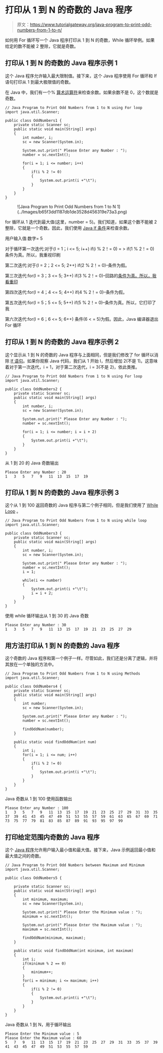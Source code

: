 # 打印从 1 到 N 的奇数的 Java 程序

> 原文：<https://www.tutorialgateway.org/java-program-to-print-odd-numbers-from-1-to-n/>

如何用 For 循环写一个 Java 程序打印从 1 到 N 的奇数，While 循环举例。如果给定的数不能被 2 整除，它就是奇数。

## 打印从 1 到 N 的奇数的 Java 程序示例 1

这个 Java 程序允许输入最大限制值。接下来，这个 Java 程序使用 For 循环和 If 语句打印从 1 到最大极限值的奇数。

在 Java 中，我们有一个% [算术运算符](https://www.tutorialgateway.org/java-arithmetic-operators/)来检查余数。如果余数不是 0，这个数就是奇数。

```
// Java Program to Print Odd Numbers from 1 to N using For loop
import java.util.Scanner;

public class OddNumbers1 {
	private static Scanner sc;
	public static void main(String[] args) 
	{
		int number, i;
		sc = new Scanner(System.in);

		System.out.print(" Please Enter any Number : ");
		number = sc.nextInt();	

		for(i = 1; i <= number; i++)
		{
			if(i % 2 != 0)
			{
				System.out.print(i +"\t"); 
			}
		}	
	}
}
```

<figure class="wp-block-image">![Java Program to Print Odd Numbers from 1 to N 1](../Images/b65f3dd1187db1de3528d456319e73a3.png)</figure>

for 循环从 1 迭代到最大值(这里，number = 5)。我们知道，如果这个数不能被 2 整除，它就是一个奇数。因此，我们使用 [Java If 条件](https://www.tutorialgateway.org/java-if-statement/)来检查余数。

用户输入值:数字= 5

对于循环第一次迭代:对于(I = 1；i <= 5; i++)
if(i % 2！= 0) = > if(1 % 2！= 0)
条件为真。所以，我重视印刷

第二次迭代:对于(I = 2；2 <= 5; 2++)
if(2 % 2！= 0)–条件为假。

第三次迭代:for(I = 3；3 <= 5; 3++)
if(3 % 2！= 0)–回路的[条件为真。所以，我看重印](https://www.tutorialgateway.org/java-for-loop/)

第四次迭代:for(I = 4；4 <= 5; 4++)
if(4 % 2！= 0)–条件为假。

第五次迭代:for(I = 5；5 <= 5; 5++)
if(5 % 2！= 0)–条件为真。所以，它打印了我

第六次迭代:for(I = 6；6 <= 5; 6++)
条件(6 < = 5)为假。因此，Java 编译器退出 For 循环

## 打印从 1 到 N 的奇数的 Java 程序示例 2

这个显示从 1 到 N 的奇数的 Java 程序与上面相同，但是我们修改了 for 循环以消除 [If 语句](https://www.tutorialgateway.org/if-statement-in-c/ "If Statement in C")。如果你观察 Java 代码，我们从 1 开始 I，然后增加 2(不是 1)。这意味着对于第一次迭代，i = 1，对于第二次迭代，i = 3(不是 2)，依此类推。

```
// Java Program to Print Odd Numbers from 1 to N using For loop
import java.util.Scanner;

public class OddNumbers2 {
	private static Scanner sc;
	public static void main(String[] args) 
	{
		int number, i;
		sc = new Scanner(System.in);

		System.out.print(" Please Enter any Number : ");
		number = sc.nextInt();	

		for(i = 1; i <= number; i = i + 2)
		{
			System.out.print(i +"\t"); 
		}	
	}
}
```

从 1 到 20 的 Java 奇数输出

```
Please Enter any Number : 20
1	3	5	7	9	11	13	15	17	19 
```

## 打印从 1 到 N 的奇数的 Java 程序示例 3

这个从 1 到 100 返回奇数的 Java 程序与第二个例子相同，但是我们使用了 [While Loop](https://www.tutorialgateway.org/java-while-loop/) 。

```
// Java Program to Print Odd Numbers from 1 to N using while loop
import java.util.Scanner;

public class OddNumbers3 {
	private static Scanner sc;
	public static void main(String[] args) 
	{
		int number, i;
		sc = new Scanner(System.in);

		System.out.print(" Please Enter any Number : ");
		number = sc.nextInt();	
		i = 1; 

		while(i <= number)
		{
			System.out.print(i +"\t"); 
			i = i + 2;
		}	
	}
}
```

使用 while 循环输出从 1 到 30 的 Java 奇数

 ```
Please Enter any Number : 30
1	3	5	7	9	11	13	15	17	19	21	23	25	27	29 
```

## 用方法打印从 1 到 N 的奇数的 Java 程序

这个奇数的 Java 程序和第一个例子一样。尽管如此，我们还是分离了逻辑，并将其放在一个单独的方法中。

```
// Java Program to Print Odd Numbers from 1 to N using Methods
import java.util.Scanner;

public class OddNumbers4 {
	private static Scanner sc;
	public static void main(String[] args) 
	{
		int number;
		sc = new Scanner(System.in);

		System.out.print(" Please Enter any Number : ");
		number = sc.nextInt();	

		findOddNum(number);	
	}

	public static void findOddNum(int num)
	{
		int i;
		for(i = 1; i <= num; i++)
		{
			if(i % 2 != 0)
			{
				System.out.print(i +"\t"); 
			}
		}	
	}
}
```

Java 奇数从 1 到 100 使用函数输出

```
Please Enter any Number : 100
1	3	5	7	9	11	13	15	17	19	21	23	25	27	29	31	33	35	37	39	41	43	45	47	49	51	53	55	57	59	61	63	65	67	69	71	73	75	77	79	81	83	85	87	89	91	93	95	97	99 
```

## 打印给定范围内奇数的 Java 程序

这个 [Java 程序](https://www.tutorialgateway.org/learn-java-programs/)允许用户输入最小值和最大值。接下来，Java 示例返回最小值和最大值之间的奇数。

```
// Java Program to Print Odd Numbers between Maximum and Minimum
import java.util.Scanner;

public class OddNumbers5 {

	private static Scanner sc;
	public static void main(String[] args) 
	{
		int minimum, maximum;
		sc = new Scanner(System.in);

		System.out.print(" Please Enter the Minimum value : ");
		minimum = sc.nextInt();	

		System.out.print(" Please Enter the Maximum value : ");
		maximum = sc.nextInt();	

		findOddNum(minimum, maximum);	
	}

	public static void findOddNum(int minimum, int maximum)
	{
		int i;
		if(minimum % 2 == 0)
		{
			minimum++;
		}
		for(i = minimum; i <= maximum; i++)
		{
			if(i % 2 != 0)
			{
				System.out.print(i +"\t"); 
			}
		}	
	}
}
```

Java 奇数从 1 到 N，用于循环输出

 ```
Please Enter the Minimum value : 5
 Please Enter the Maximum value : 60
5	7	9	11	13	15	17	19	21	23	25	27	29	31	33	35	37	39	41	43	45	47	49	51	53	55	57	59 
```